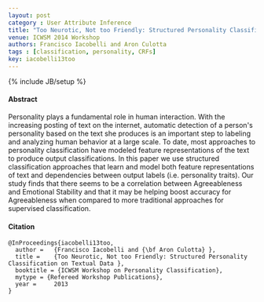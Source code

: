 ```yaml
---
layout: post
category : User Attribute Inference
title: "Too Neurotic, Not too Friendly: Structured Personality Classification on Textual Data"
venue: ICWSM 2014 Workshop
authors: Francisco Iacobelli and Aron Culotta
tags : [classification, personality, CRFs]
key: iacobelli13too
---
```

{% include JB/setup %}

#### Abstract

Personality plays a fundamental role in human interaction. With the increasing
posting of text on the internet, automatic detection of a person's personality
based on the text she produces is an important step to labeling and analyzing
human behavior at a large scale. To date, most approaches to personality
classification have modeled feature representations of the text to produce
output classifications. In this paper we use structured classification
approaches that learn and model both feature representations of text and
dependencies between output labels (i.e. personality traits). Our study finds
that there seems to be a correlation between Agreeableness and Emotional
Stability and that it may be helping boost accuracy for Agreeableness when
compared to more traditional approaches for supervised classification.

#### Citation

    @InProceedings{iacobelli13too,
      author = 	 {Francisco Iacobelli and {\bf Aron Culotta} },
      title = 	 {Too Neurotic, Not too Friendly: Structured Personality Classification on Textual Data },
      booktitle = {ICWSM Workshop on Personality Classification},
      mytype = {Refereed Workshop Publications},
      year = 	 2013
    }


